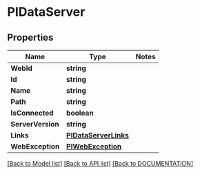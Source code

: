 # PIDataServer

## Properties
Name | Type | Notes
------------ | ------------- | -------------
**WebId** | **string**
**Id** | **string**
**Name** | **string**
**Path** | **string**
**IsConnected** | **boolean**
**ServerVersion** | **string**
**Links** | **[**PIDataServerLinks**](../models/PIDataServerLinks.md)**
**WebException** | **[**PIWebException**](../models/PIWebException.md)**

[[Back to Model list]](../../DOCUMENTATION.md#documentation-for-models) [[Back to API list]](../../DOCUMENTATION.md#documentation-for-api-endpoints) [[Back to DOCUMENTATION]](../../DOCUMENTATION.md)
